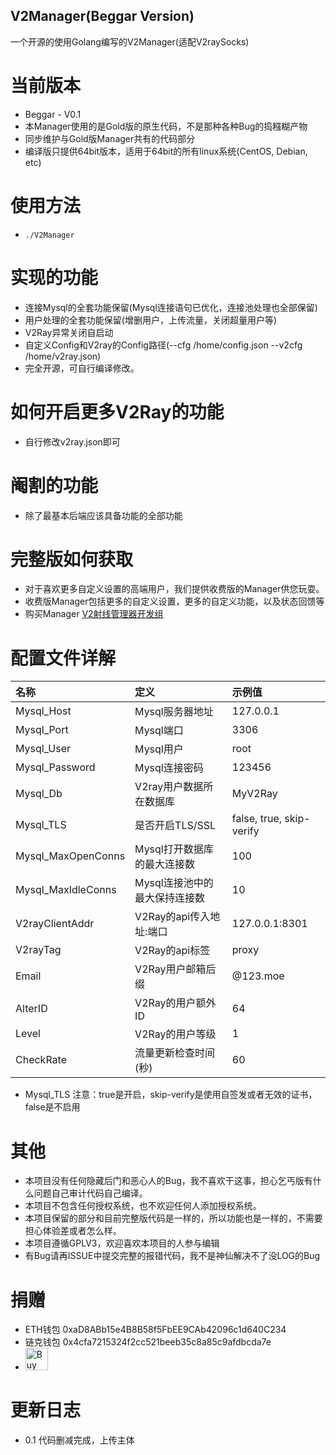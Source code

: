 ## V2Manager(Beggar Version)
一个开源的使用Golang编写的V2Manager(适配V2raySocks)

# 当前版本
* Beggar - V0.1
* 本Manager使用的是Gold版的原生代码，不是那种各种Bug的捣糨糊产物
* 同步维护与Gold版Manager共有的代码部分
* 编译版只提供64bit版本，适用于64bit的所有linux系统(CentOS, Debian, etc)

# 使用方法
* ```./V2Manager```

# 实现的功能
* 连接Mysql的全套功能保留(Mysql连接语句已优化，连接池处理也全部保留)
* 用户处理的全套功能保留(增删用户，上传流量，关闭超量用户等)
* V2Ray异常关闭自启动
* 自定义Config和V2ray的Config路径(--cfg /home/config.json --v2cfg /home/v2ray.json)
* 完全开源，可自行编译修改。

# 如何开启更多V2Ray的功能
* 自行修改v2ray.json即可

# 阉割的功能
* 除了最基本后端应该具备功能的全部功能

# 完整版如何获取
* 对于喜欢更多自定义设置的高端用户，我们提供收费版的Manager供您玩耍。
* 收费版Manager包括更多的自定义设置，更多的自定义功能，以及状态回馈等
* 购买Manager [V2射线管理器开发组](https://t.me/V2rayIsNotGreat)

# 配置文件详解
名称 | 定义 | 示例值
:- | :- | :-
Mysql_Host | Mysql服务器地址 | 127.0.0.1
Mysql_Port | Mysql端口 | 3306
Mysql_User | Mysql用户 | root
Mysql_Password | Mysql连接密码 | 123456
Mysql_Db | V2ray用户数据所在数据库 | MyV2Ray
Mysql_TLS | 是否开启TLS/SSL | false, true, skip-verify
Mysql_MaxOpenConns | Mysql打开数据库的最大连接数 | 100
Mysql_MaxIdleConns | Mysql连接池中的最大保持连接数 | 10
V2rayClientAddr | V2Ray的api传入地址:端口 | 127.0.0.1:8301
V2rayTag | V2Ray的api标签 | proxy
Email | V2Ray用户邮箱后缀 | @123.moe
AlterID | V2Ray的用户额外ID | 64
Level | V2Ray的用户等级 | 1
CheckRate | 流量更新检查时间(秒) | 60

* Mysql_TLS 注意：true是开启，skip-verify是使用自签发或者无效的证书，false是不启用

# 其他
* 本项目没有任何隐藏后门和恶心人的Bug，我不喜欢干这事，担心乞丐版有什么问题自己审计代码自己编译。
* 本项目不包含任何授权系统，也不欢迎任何人添加授权系统。
* 本项目保留的部分和目前完整版代码是一样的，所以功能也是一样的，不需要担心体验差或者怎么样。
* 本项目遵循GPLV3，欢迎喜欢本项目的人参与编辑
* 有Bug请再ISSUE中提交完整的报错代码，我不是神仙解决不了没LOG的Bug

# 捐赠
* ETH钱包 0xaD8ABb15e4B8B58f5FbEE9CAb42096c1d640C234
* 链克钱包 0x4cfa7215324f2cc521beeb35c8a85c9afdbcda7e
* <a href='https://ko-fi.com/U7U7K54E' target='_blank'><img height='36' style='border:0px;height:36px;' src='https://az743702.vo.msecnd.net/cdn/kofi4.png?v=f' border='0' alt='Buy Me a Coffee' /></a>

# 更新日志
* 0.1 代码删减完成，上传主体